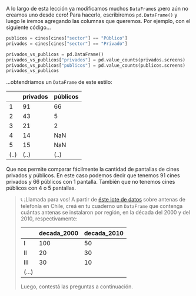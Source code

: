 A lo largo de esta lección ya modificamos muchos `DataFrame`s ¡pero aún no creamos uno desde cero! Para hacerlo, escribiremos `pd.DataFrame()` y luego le iremos agregando las columnas que queremos. Por ejemplo, con el siguiente código...

```python
publicos = cines[cines["sector"] == "Público"]
privados = cines[cines["sector"] == "Privado"]

privados_vs_publicos = pd.DataFrame()
privados_vs_publicos["privados"] = pd.value_counts(privados.screens)
privados_vs_publicos["publicos"] = pd.value_counts(publicos.screens)
privados_vs_publicos
```

...obtendríamos un `DataFrame` de este estilo:

||privados|públicos|
---|---|---|
1|91|66|
2|43|5|
3|21|2|
4|14|NaN|
5|15|NaN|
(..)|(..)|(..)

Que nos permite comparar fácilmente la cantidad de pantallas de cines privados y públicos. En este caso podemos decir que tenemos 91 cines privados y 66 públicos con 1 pantalla. También que no tenemos cines públicos con 4 o 5 pantallas. 


> 📞 ¡Llamada para vos! A partir de [éste lote de datos](https://docs.google.com/spreadsheets/d/e/2PACX-1vRSa9oM9fC-QlT7VOeGhZQtrWnlNSTsk3U8DWGTOXUWtPH6u9o5O5eZ0kTg8mFTwAn9vMdGRK7o2SPB/pub?gid=1436832020&single=true&output=csv) sobre antenas de telefonía en Chile, creá en tu cuaderno un `DataFrame` que contenga cuántas antenas se instalaron por región, en la década del 2000 y del 2010, respectivamente: 
>
>    
> ||decada_2000|decada_2010|
> |---|---|---|
> |I|100|50|
> |II|20|30|
> |III|30|10|
> |(...)|
> 
> Luego, contestá las preguntas a continuación. 


<style>
#hint-section .table {
  width: fit-content; 
}
blockquote .table {
  background: white;
  border-radius: 5px;
  margin: 9px 0;
}

</style>
